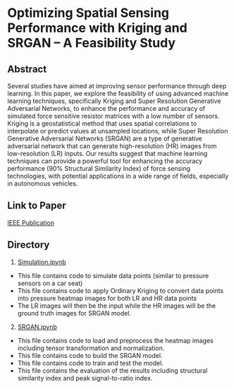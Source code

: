 # Optimizing Spatial Sensing Performance with Kriging and SRGAN – A Feasibility Study
 
## Abstract
Several studies have aimed at improving sensor performance through deep learning. In this paper, we explore the feasibility of using advanced machine learning techniques, specifically Kriging and Super Resolution Generative Adversarial Networks, to enhance the performance and accuracy of simulated force sensitive resistor matrices with a low number of sensors. Kriging is a geostatistical method that uses spatial correlations to interpolate or predict values at unsampled locations, while Super Resolution Generative Adversarial Networks (SRGAN) are a type of generative adversarial network that can generate high-resolution (HR) images from low-resolution (LR) inputs. Our results suggest that machine learning techniques can provide a powerful tool for enhancing the accuracy performance (90% Structural Similarity Index) of force sensing technologies, with potential applications in a wide range of fields, especially in autonomous vehicles.<br>

## Link to Paper
[IEEE Publication](https://ieeexplore.ieee.org/document/10325319)

## Directory
1. [Simulation.ipynb](Data_Simulation\04172023_Simulation.ipynb)
- This file contains code to simulate data points (similar to pressure sensors on a car seat)
- This file contains code to apply Ordinary Kriging to convert data points into pressure heatmap images for both LR and HR data points
- The LR images will then be the input while the HR images will be the ground truth images for SRGAN model.

2. [SRGAN.ipynb](SRGAN\SRGAN\SRGAN\04172023_SRGAN.ipynb)
- This file contains code to load and preprocess the heatmap images including tensor transformation and normalization.
- This file contains code to build the SRGAN model.
- This file contains code to train and test the model.
- This file contains the evaluation of the results including structural similarity index and peak signal-to-ratio index.